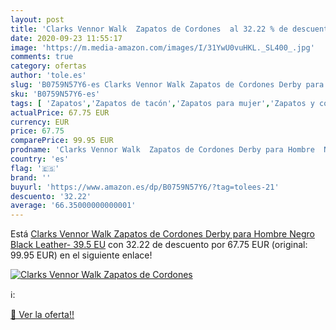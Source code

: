 ```yaml
---
layout: post
title: 'Clarks Vennor Walk  Zapatos de Cordones  al 32.22 % de descuento'
date: 2020-09-23 11:55:17
image: 'https://m.media-amazon.com/images/I/31YwU0vuHKL._SL400_.jpg'
comments: true
category: ofertas
author: 'tole.es'
slug: 'B0759N57Y6-es Clarks Vennor Walk Zapatos de Cordones Derby para Hombre...'
sku: 'B0759N57Y6-es'
tags: [ 'Zapatos','Zapatos de tacón','Zapatos para mujer','Zapatos y complementos','zapatos', ]
actualPrice: 67.75 EUR
currency: EUR
price: 67.75
comparePrice: 99.95 EUR
prodname: 'Clarks Vennor Walk  Zapatos de Cordones Derby para Hombre  Negro  Black Leather-   39.5 EU'
country: 'es'
flag: '🇪🇸'
brand: ''
buyurl: 'https://www.amazon.es/dp/B0759N57Y6/?tag=tolees-21'
descuento: '32.22'
average: '66.35000000000001'
---
```


Está [Clarks Vennor Walk  Zapatos de Cordones Derby para Hombre  Negro  Black Leather-   39.5 EU](https://www.amazon.es/dp/B0759N57Y6/?tag=tolees-21) con 32.22 de descuento por 67.75 EUR (original: 99.95 EUR) en el siguiente enlace!

[![Clarks Vennor Walk  Zapatos de Cordones ](https://m.media-amazon.com/images/I/31YwU0vuHKL._SL400_.jpg)](https://www.amazon.es/dp/B0759N57Y6/?tag=tolees-21)

ℹ️:


[🛒 Ver la oferta!!](https://www.amazon.es/dp/B0759N57Y6/?tag=tolees-21)
